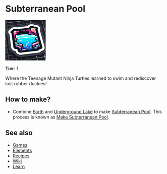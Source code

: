 # Subterranean Pool

![](../images/item.subterraneanpool.png)

**Tier**: 1

Where the Teenage Mutant Ninja Turtles learned to swim and rediscover lost rubber duckies!

## How to make?

* Combine [Earth](/wiki/elements/earth) and [Underground Lake](/wiki/elements/underground-lake) to make [Subterranean Pool](/wiki/elements/subterranean-pool). This process is known as [Make Subterranean Pool](/wiki/recipes/make-subterranean-pool).

## See also

* [Games](/wiki/games)
* [Elements](/wiki/elements)
* [Recipes](/wiki/recipes)
* [Wiki](/wiki/index)
* [Learn](/learn/index)